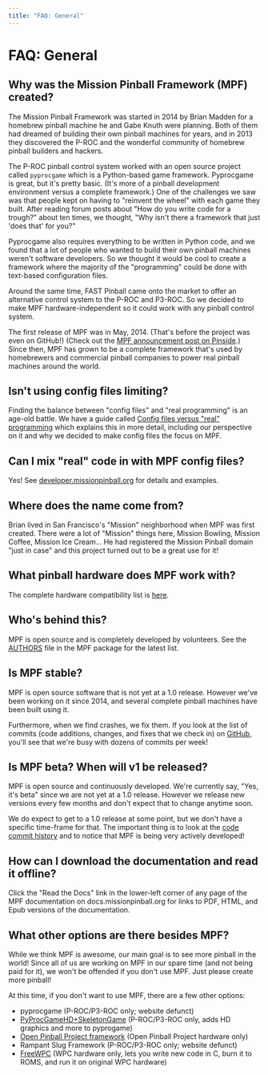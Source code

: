 ```yaml
---
title: "FAQ: General"
---
```


# FAQ: General


## Why was the Mission Pinball Framework (MPF) created?

The Mission Pinball Framework was started in 2014 by Brian Madden for
a homebrew pinball machine he and Gabe Knuth were planning. Both of
them had dreamed of building their own pinball machines for years,
and in 2013 they discovered the P-ROC and the wonderful community of
homebrew pinball builders and hackers.

The P-ROC pinball control system worked with an open source project
called `pyprocgame` which is a Python-based game framework. Pyprocgame
is great, but it's pretty basic. (It's more of a pinball development
environment versus a complete framework.) One of the challenges we saw
was that people kept on having to "reinvent the wheel" with each game
they built. After reading forum posts about "How do you write code for
a trough?" about ten times, we thought, "Why isn't there a framework
that just 'does that' for you?"

Pyprocgame also requires everything to be written in Python code, and we
found that a lot of people who wanted to build their own pinball
machines weren't software developers. So we thought it would be cool to
create a framework where the majority of the "programming" could be
done with text-based configuration files.

Around the same time, FAST Pinball came onto the market to offer an
alternative control system to the P-ROC and P3-ROC. So we decided to
make MPF hardware-independent so it could work with any pinball control
system.

The first release of MPF was in May, 2014. (That's before the project was
even on GitHub!) (Check out the [MPF announcement post on Pinside](https://pinside.com/pinball/forum/topic/announcing-the-mission-pinball-framework-hw-independent-python-based-game-sw).) Since then, MPF has grown to be a complete framework
that's used by homebrewers and commercial pinball companies to power
real pinball machines around the world.

## Isn't using config files limiting?

Finding the balance between "config files" and "real programming" is
an age-old battle. We have a guide called
[Config files versus "real" programming](../start/dsl_vs_programming.md) which explains
this in more detail, including our perspective on it and why we decided
to make config files the focus on MPF.

## Can I mix "real" code in with MPF config files?

Yes! See
[developer.missionpinball.org](http://developer.missionpinball.org) for
details and examples.

## Where does the name come from?

Brian lived in San Francisco's "Mission" neighborhood when MPF was
first created. There were a lot of "Mission" things here, Mission
Bowling, Mission Coffee, Mission Ice Cream... He had registered the
Mission Pinball domain "just in case" and this project turned out to
be a great use for it!

## What pinball hardware does MPF work with?

The complete hardware compatibility list is
[here](../hardware/index.md).

## Who's behind this?

MPF is open source and is completely developed by volunteers. See the
[AUTHORS](https://github.com/missionpinball/mpf/blob/dev/AUTHORS) file
in the MPF package for the latest list.

## Is MPF stable?

MPF is open source software that is not yet at a 1.0 release. However
we've been working on it since 2014, and several complete pinball
machines have been built using it.

Furthermore, when we find crashes, we fix them. If you look at the list
of commits (code additions, changes, and fixes that we check in) on
[GitHub](https://github.com/missionpinball/mpf/commits/dev), you'll see
that we're busy with dozens of commits per week!

## Is MPF beta? When will v1 be released?

MPF is open source and continuously developed. We're currently say,
"Yes, it's beta" since we are not yet at a 1.0 release. However we
release new versions every few months and don't expect that to change
anytime soon.

We do expect to get to a 1.0 release at some point, but we don't have a
specific time-frame for that. The important thing is to look at the
[code commit
history](https://github.com/missionpinball/mpf/blob/dev/AUTHORS) and to
notice that MPF is being very actively developed!

## How can I download the documentation and read it offline?

Click the "Read the Docs" link in the lower-left corner of any page of
the MPF documentation on docs.missionpinball.org for links to PDF, HTML,
and Epub versions of the documentation.

## What other options are there besides MPF?

While we think MPF is awesome, our main goal is to see more pinball in
the world! Since all of us are working on MPF in our spare time (and not
being paid for it), we won't be offended if you don't use MPF. Just
please create more pinball!

At this time, if you don't want to use MPF, there are a few other
options:

* pyprocgame (P-ROC/P3-ROC only; website defunct)
* [PyProcGameHD+SkeletonGame](http://mjocean.github.io/PyProcGameHD-SkeletonGame/)
    (P-ROC/P3-ROC only, adds HD graphics and more to pyprogame)
* [Open Pinball Project
    framework](https://openpinballproject.wordpress.com/) (Open Pinball
    Project hardware only)
* Rampant Slug Framework (P-ROC/P3-ROC only; website defunct)
* [FreeWPC](https://github.com/bcd/freewpc) (WPC hardware only, lets
    you write new code in C, burn it to ROMS, and run it on original WPC
    hardware)
